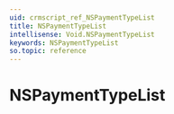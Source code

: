 ```yaml
---
uid: crmscript_ref_NSPaymentTypeList
title: NSPaymentTypeList
intellisense: Void.NSPaymentTypeList
keywords: NSPaymentTypeList
so.topic: reference
---
```


# NSPaymentTypeList
